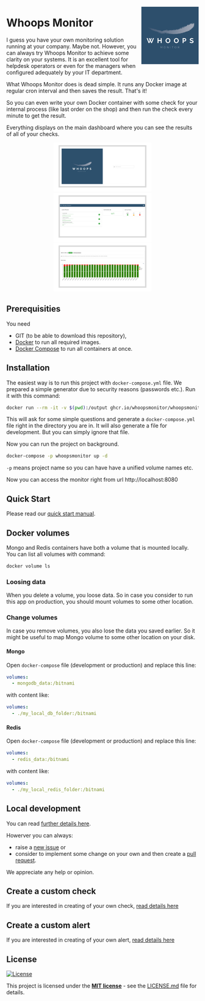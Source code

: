 <img src="/docs/img/logo_1024_1024.png" alt="logo" width="150" height="150" align="right"
 />

# Whoops Monitor
I guess you have your own monitoring solution running at your company. Maybe not. However, you can always try Whoops Monitor to achieve some clarity on your systems. It is an excellent tool for helpdesk operators or even for the managers when configured adequately by your IT department.

What Whoops Monitor does is dead simple. It runs any Docker image at regular cron interval and then saves the result. That's it!

So you can even write your own Docker container with some check for your internal process (like last order on the shop) and then run the check every minute to get the result.

Everything displays on the main dashboard where you can see the results of all of your checks.

<div align="middle">
  <img src="/docs/img/login.png" alt="logo" width="256" height="128" />
  <img src="/docs/img/dashboard.png" alt="logo" width="256" height="128" />
  <img src="/docs/img/check-detail.png" alt="logo" width="256" height="128" />
</div>

## Prerequisities

You need
 * GIT (to be able to download this repository),
 * [Docker](https://www.docker.com/) to run all required images.
 * [Docker Compose](https://docs.docker.com/compose/) to run all containers at once.

## Installation
The easiest way is to run this project with `docker-compose.yml` file. We prepared a simple generator due to security reasons (passwords etc.). Run it with this command:

```bash
docker run --rm -it -v $(pwd):/output ghcr.io/whoopsmonitor/whoopsmonitor/generate-docker-compose:latest run create
```

This will ask for some simple questions and generate a `docker-compose.yml` file right in the directory you are in. It will also generate a file for development. But you can simply ignore that file.

Now you can run the project on background.

```bash
docker-compose -p whoopsmonitor up -d
```

`-p` means project name so you can have have a unified volume names etc.

Now you can access the monitor right from url http://localhost:8080

## Quick Start
Please read our [quick start manual](/docs/quick-start.md).

## Docker volumes
Mongo and Redis containers have both a volume that is mounted locally. You can list all volumes with command:

```bash
docker volume ls
```

### Loosing data
When you delete a volume, you loose data. So in case you consider to run this app on production, you should mount volumes to some other location.

### Change volumes
In case you remove volumes, you also lose the data you saved earlier. So it might be useful to map Mongo volume to some other location on your disk.

#### Mongo
Open `docker-compose` file (development or production) and replace this line:

```yaml
volumes:
  - mongodb_data:/bitnami
```

with content like:

```yaml
volumes:
  - ./my_local_db_folder:/bitnami
```

#### Redis
Open `docker-compose` file (development or production) and replace this line:

```yaml
volumes:
  - redis_data:/bitnami
```

with content like:

```yaml
volumes:
  - ./my_local_redis_folder:/bitnami
```

## Local development
You can read [further details here](/docs/development.md).

Howerver you can always:

- raise a [new issue](https://github.com/whoopsmonitor/whoopsmonitor/issues) or
- consider to implement some change on your own and then create a [pull request](https://github.com/whoopsmonitor/whoopsmonitor/pulls).

We appreciate any help or opinion.

## Create a custom check
If you are interested in creating of your own check, [read details here](./docs/custom-check.md)

## Create a custom alert
If you are interested in creating of your own alert, [read details here](./docs/custom-alert.md)

## License

[![License](http://img.shields.io/:license-mit-blue.svg?style=flat-square)](http://badges.mit-license.org)

This project is licensed under the **[MIT license](http://opensource.org/licenses/mit-license.php)** - see the [LICENSE.md](/LICENSE.md) file for details.
